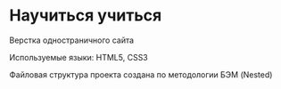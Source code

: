 # Научиться учиться
Верстка одностраничного сайта

Используемые языки: HTML5, CSS3

Файловая структура проекта создана по методологии БЭМ (Nested)
